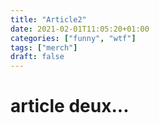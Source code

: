 ```yaml
---
title: "Article2"
date: 2021-02-01T11:05:20+01:00
categories: ["funny", "wtf"]
tags: ["merch"]
draft: false
---
```


# article deux...